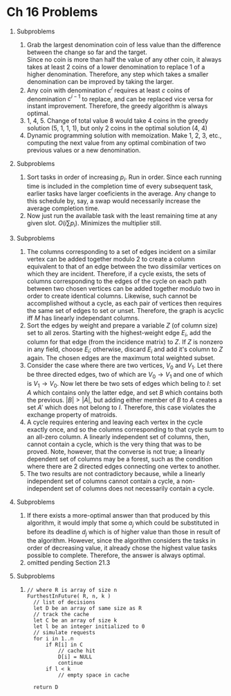 # Ch 16 Problems

1. Subproblems
   1. Grab the largest denomination coin of less value than the difference between the change so far and the target.\
   Since no coin is more than half the value of any other coin, it always takes at least 2 coins of a lower denomination to replace 1 of a higher denomination. Therefore, any step which takes a smaller denomination can be improved by taking the larger.
   2. Any coin with denomination $c^i$ requires at least $c$ coins of denomination $c^{i-1}$ to replace, and can be replaced vice versa for instant improvement. Therefore, the greedy algorithm is always optimal.
   3. 1, 4, 5. Change of total value 8 would take 4 coins in the greedy solution (5, 1, 1, 1), but only 2 coins in the optimal solution (4, 4)
   4. Dynamic programming solution with memoization. Make 1, 2, 3, etc., computing the next value from any optimal combination of two previous values or a new denomination.

2. Subproblems
   1. Sort tasks in order of increasing $p_i$. Run in order. Since each running time is included in the completion time of every subsequent task, earlier tasks have larger coeficients in the average. Any change to this schedule by, say, a swap would necessarily increase the average completion time.
   2. Now just run the available task with the least remaining time at any given slot. $O(i\sum{p_i})$. Minimizes the multiplier still.

3. Subproblems
   1. The columns corresponding to a set of edges incident on a similar vertex can be added together modulo 2 to create a column equivalent to that of an edge between the two dissimilar vertices on which they are incident. Therefore, if a cycle exists, the sets of columns corresponding to the edges of the cycle on each path between two chosen vertices can be added together modulo two in order to create identical columns. Likewise, such cannot be accomplished without a cycle, as each pair of vertices then requires the same set of edges to set or unset. Therefore, the graph is acyclic iff $M$ has linearly independant columns.
   2. Sort the edges by weight and prepare a variable $Z$ (of column size) set to all zeros. Starting with the highest-weight edge $E_i$, add the column for that edge (from the incidence matrix) to $Z$. If $Z$ is nonzero in any field, choose $E_i$; otherwise, discard $E_i$ and add it's column to $Z$ again. The chosen edges are the maximum total weighted subset.
   3. Consider the case where there are two vertices, $V_0$ and $V_1$. Let there be three directed edges, two of which are $V_0\rightarrow V_1$ and one of which is $V_1\rightarrow V_0$. Now let there be two sets of edges which beling to $I$: set $A$ which contains only the latter edge, and set $B$ which contains both the previous. $|B|>|A|$, but adding either member of $B$ to $A$ creates a set $A'$ which does not belong to $I$. Therefore, this case violates the exchange property of matroids.
   4. A cycle requires entering and leaving each vertex in the cycle exactly once, and so the columns corresponding to that cycle sum to an all-zero column. A linearly independent set of columns, then, cannot contain a cycle, which is the very thing that was to be proved. Note, however, that the converse is not true; a linearly dependent set of columns may be a forest, such as the condition where there are 2 directed edges connecting one vertex to another.
   5. The two results are not contradictory because, while a linearly independent set of columns cannot contain a cycle, a non-independent set of columns does not necessarily contain a cycle.

4. Subproblems
   1. If there exists a more-optimal answer than that produced by this algorithm, it would imply that some $a_j$ which could be substituted in before its deadline $d_j$ which is of higher value than those in result of the algorithm. However, since the algorithm considers the tasks in order of decreasing value, it already chose the highest value tasks possible to complete. Therefore, the answer is always optimal.
   2. omitted pending Section 21.3

5. Subproblems
   1. ```
      // where R is array of size n
      FurthestInFuture( R, n, k )
        // list of decisions
        let D be an array of same size as R
        // track the cache
        let C be an array of size k
        let l be an integer initialized to 0
        // simulate requests
        for i in 1..n
            if R[i] in C
                // cache hit
                D[i] = NULL
                continue
            if l < k
                // empty space in cache

        return D
      ```